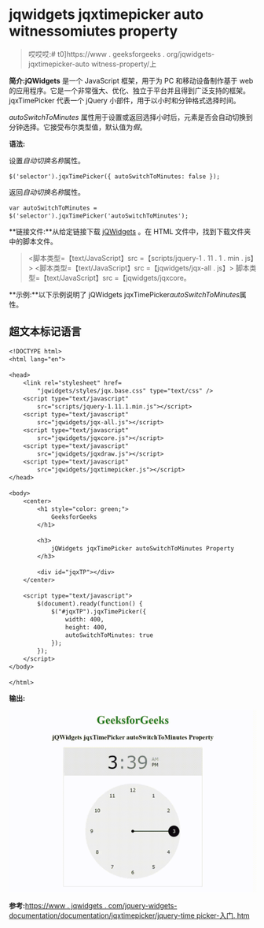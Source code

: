 # jqwidgets jqxtimepicker auto witnessomiutes property

> 哎哎哎:# t0]https://www . geeksforgeeks . org/jqwidgets-jqxtimepicker-auto witness-property/上

**简介:jQWidgets** 是一个 JavaScript 框架，用于为 PC 和移动设备制作基于 web 的应用程序。它是一个非常强大、优化、独立于平台并且得到广泛支持的框架。jqxTimePicker 代表一个 jQuery 小部件，用于以小时和分钟格式选择时间。

*autoSwitchToMinutes* 属性用于设置或返回选择小时后，元素是否会自动切换到分钟选择。它接受布尔类型值，默认值为*假*。

**语法:**

设置*自动切换名称*属性。

```
$('selector').jqxTimePicker({ autoSwitchToMinutes: false });
```

返回*自动切换名称*属性。

```
var autoSwitchToMinutes = $('selector').jqxTimePicker('autoSwitchToMinutes');
```

**链接文件:**从给定链接下载 [jQWidgets](https://www.jqwidgets.com/download/) 。在 HTML 文件中，找到下载文件夹中的脚本文件。

> <link rel="”stylesheet”" href="”jqwidgets/styles/jqx.base.css”" type="”text/css”">
> <脚本类型=【text/JavaScript】src =【scripts/jquery-1 . 11 . 1 . min . js】></脚本>
> <脚本类型=【text/JavaScript】src =【jqwidgets/jqx-all . js】></脚本>
> 脚本类型=【text/JavaScript】src =【jqwidgets/jqxcore。

**示例:**以下示例说明了 jQWidgets jqxTimePicker*autoSwitchToMinutes*属性。

## 超文本标记语言

```
<!DOCTYPE html>
<html lang="en">

<head>
    <link rel="stylesheet" href=
        "jqwidgets/styles/jqx.base.css" type="text/css" />
    <script type="text/javascript" 
        src="scripts/jquery-1.11.1.min.js"></script>
    <script type="text/javascript" 
        src="jqwidgets/jqx-all.js"></script>
    <script type="text/javascript" 
        src="jqwidgets/jqxcore.js"></script>
    <script type="text/javascript" 
        src="jqwidgets/jqxdraw.js"></script>
    <script type="text/javascript" 
        src="jqwidgets/jqxtimepicker.js"></script>
</head>

<body>
    <center>
        <h1 style="color: green;">
            GeeksforGeeks
        </h1>

        <h3>
            jQWidgets jqxTimePicker autoSwitchToMinutes Property
        </h3>

        <div id="jqxTP"></div>
    </center>

    <script type="text/javascript">
        $(document).ready(function() {
            $("#jqxTP").jqxTimePicker({
                width: 400,
                height: 400,
                autoSwitchToMinutes: true
            });
        });
    </script>
</body>

</html>
```

**输出:**

![](img/e3f971f29014cd51eeec2c6906ed4d6d.png)

**参考:**[https://www . jqwidgets . com/jquery-widgets-documentation/documentation/jqxtimepicker/jquery-time picker-入门. htm](https://www.jqwidgets.com/jquery-widgets-documentation/documentation/jqxtimepicker/jquery-timepicker-getting-started.htm)